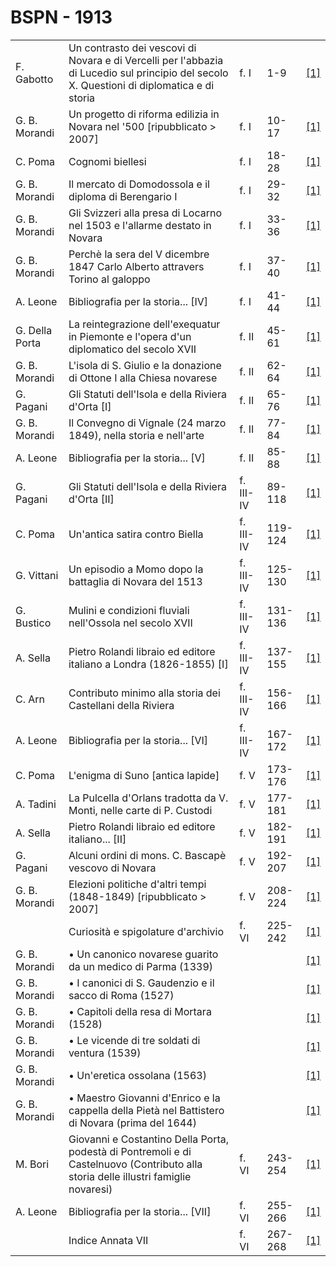 # BSPN - 1913

<table>
    <tr>
        <td>F. Gabotto</td>
        <td>Un contrasto dei vescovi di Novara e di Vercelli per l'abbazia di Lucedio sul principio del secolo X.
            Questioni di diplomatica e di storia
        </td>
        <td>f. I</td>
        <td>1-9</td>
        <td><a href="https://en.calameo.com/read/00726073514af5dcffca0">[1]</a></td>
    </tr>
    <tr>
        <td>G. B. Morandi</td>
        <td>Un progetto di riforma edilizia in Novara nel '500 [ripubblicato > 2007]</td>
        <td>f. I</td>
        <td>10-17</td>
        <td><a href="https://en.calameo.com/read/00726073514af5dcffca0">[1]</a></td>
    </tr>
    <tr>
        <td>C. Poma</td>
        <td>Cognomi biellesi</td>
        <td>f. I</td>
        <td>18-28</td>
        <td><a href="https://en.calameo.com/read/00726073514af5dcffca0">[1]</a></td>
    </tr>
    <tr>
        <td>G. B. Morandi</td>
        <td>Il mercato di Domodossola e il diploma di Berengario I</td>
        <td>f. I</td>
        <td>29-32</td>
        <td><a href="https://en.calameo.com/read/00726073514af5dcffca0">[1]</a></td>
    </tr>
    <tr>
        <td>G. B. Morandi</td>
        <td>Gli Svizzeri alla presa di Locarno nel 1503 e l'allarme destato in Novara</td>
        <td>f. I</td>
        <td>33-36</td>
        <td><a href="https://en.calameo.com/read/00726073514af5dcffca0">[1]</a></td>
    </tr>
    <tr>
        <td>G. B. Morandi</td>
        <td>Perchè la sera del V dicembre 1847 Carlo Alberto attravers Torino al galoppo</td>
        <td>f. I</td>
        <td>37-40</td>
        <td><a href="https://en.calameo.com/read/00726073514af5dcffca0">[1]</a></td>
    </tr>
    <tr>
        <td>A. Leone</td>
        <td>Bibliografia per la storia... [IV]</td>
        <td>f. I</td>
        <td>41-44</td>
        <td><a href="https://en.calameo.com/read/00726073514af5dcffca0">[1]</a></td>
    </tr>
    <tr>
        <td>G. Della Porta</td>
        <td>La reintegrazione dell'exequatur in Piemonte e l'opera d'un diplomatico del secolo XVII</td>
        <td>f. II</td>
        <td>45-61</td>
        <td><a href="https://en.calameo.com/read/0072607356532e5cd0c16">[1]</a></td>
    </tr>
    <tr>
        <td>G. B. Morandi</td>
        <td>L'isola di S. Giulio e la donazione di Ottone I alla Chiesa novarese</td>
        <td>f. II</td>
        <td>62-64</td>
        <td><a href="https://en.calameo.com/read/0072607356532e5cd0c16">[1]</a></td>
    </tr>
    <tr>
        <td>G. Pagani</td>
        <td>Gli Statuti dell'Isola e della Riviera d'Orta [I]</td>
        <td>f. II</td>
        <td>65-76</td>
        <td><a href="https://en.calameo.com/read/0072607356532e5cd0c16">[1]</a></td>
    </tr>
    <tr>
        <td>G. B. Morandi</td>
        <td>Il Convegno di Vignale (24 marzo 1849), nella storia e nell'arte</td>
        <td>f. II</td>
        <td>77-84</td>
        <td><a href="https://en.calameo.com/read/0072607356532e5cd0c16">[1]</a></td>
    </tr>
    <tr>
        <td>A. Leone</td>
        <td>Bibliografia per la storia... [V]</td>
        <td>f. II</td>
        <td>85-88</td>
        <td><a href="https://en.calameo.com/read/0072607356532e5cd0c16">[1]</a></td>
    </tr>
    <tr>
        <td>G. Pagani</td>
        <td>Gli Statuti dell'Isola e della Riviera d'Orta [II]</td>
        <td>f. III-IV</td>
        <td>89-118</td>
        <td><a href="https://en.calameo.com/read/007260735d5fd6fe98b1d">[1]</a></td>
    </tr>
    <tr>
        <td>C. Poma</td>
        <td>Un'antica satira contro Biella</td>
        <td>f. III-IV</td>
        <td>119-124</td>
        <td><a href="https://en.calameo.com/read/007260735d5fd6fe98b1d">[1]</a></td>
    </tr>
    <tr>
        <td>G. Vittani</td>
        <td>Un episodio a Momo dopo la battaglia di Novara del 1513</td>
        <td>f. III-IV</td>
        <td>125-130</td>
        <td><a href="https://en.calameo.com/read/007260735d5fd6fe98b1d">[1]</a></td>
    </tr>
    <tr>
        <td>G. Bustico</td>
        <td>Mulini e condizioni fluviali nell'Ossola nel secolo XVII</td>
        <td>f. III-IV</td>
        <td>131-136</td>
        <td><a href="https://en.calameo.com/read/007260735d5fd6fe98b1d">[1]</a></td>
    </tr>
    <tr>
        <td>A. Sella</td>
        <td>Pietro Rolandi libraio ed editore italiano a Londra (1826-1855) [I]</td>
        <td>f. III-IV</td>
        <td>137-155</td>
        <td><a href="https://en.calameo.com/read/007260735d5fd6fe98b1d">[1]</a></td>
    </tr>
    <tr>
        <td>C. Arn</td>
        <td>Contributo minimo alla storia dei Castellani della Riviera</td>
        <td>f. III-IV</td>
        <td>156-166</td>
        <td><a href="https://en.calameo.com/read/007260735d5fd6fe98b1d">[1]</a></td>
    </tr>
    <tr>
        <td>A. Leone</td>
        <td>Bibliografia per la storia... [VI]</td>
        <td>f. III-IV</td>
        <td>167-172</td>
        <td><a href="https://en.calameo.com/read/007260735d5fd6fe98b1d">[1]</a></td>
    </tr>
    <tr>
        <td>C. Poma</td>
        <td>L'enigma di Suno [antica lapide]</td>
        <td>f. V</td>
        <td>173-176</td>
        <td><a href="https://en.calameo.com/read/00726073558c94def0fbe">[1]</a></td>
    </tr>
    <tr>
        <td>A. Tadini</td>
        <td>La Pulcella d'Orlans tradotta da V. Monti, nelle carte di P. Custodi</td>
        <td>f. V</td>
        <td>177-181</td>
        <td><a href="https://en.calameo.com/read/00726073558c94def0fbe">[1]</a></td>
    </tr>
    <tr>
        <td>A. Sella</td>
        <td>Pietro Rolandi libraio ed editore italiano... [II]</td>
        <td>f. V</td>
        <td>182-191</td>
        <td><a href="https://en.calameo.com/read/00726073558c94def0fbe">[1]</a></td>
    </tr>
    <tr>
        <td>G. Pagani</td>
        <td>Alcuni ordini di mons. C. Bascapè vescovo di Novara</td>
        <td>f. V</td>
        <td>192-207</td>
        <td><a href="https://en.calameo.com/read/00726073558c94def0fbe">[1]</a></td>
    </tr>
    <tr>
        <td>G. B. Morandi</td>
        <td>Elezioni politiche d'altri tempi (1848-1849) [ripubblicato > 2007]</td>
        <td>f. V</td>
        <td>208-224</td>
        <td><a href="https://en.calameo.com/read/00726073558c94def0fbe">[1]</a></td>
    </tr>
    <tr>
        <td></td>
        <td>Curiosità e spigolature d'archivio</td>
        <td>f. VI</td>
        <td>225-242</td>
        <td><a href="https://en.calameo.com/read/007260735d675bf8dd62c">[1]</a></td>
    </tr>
    <tr>
        <td>G. B. Morandi</td>
        <td>• Un canonico novarese guarito da un medico di Parma (1339)</td>
        <td></td>
        <td></td>
        <td><a href="https://en.calameo.com/read/007260735d675bf8dd62c">[1]</a></td>
    </tr>
    <tr>
        <td>G. B. Morandi</td>
        <td>• I canonici di S. Gaudenzio e il sacco di Roma (1527)</td>
        <td></td>
        <td></td>
        <td><a href="https://en.calameo.com/read/007260735d675bf8dd62c">[1]</a></td>
    </tr>
    <tr>
        <td>G. B. Morandi</td>
        <td>• Capitoli della resa di Mortara (1528)</td>
        <td></td>
        <td></td>
        <td><a href="https://en.calameo.com/read/007260735d675bf8dd62c">[1]</a></td>
    </tr>
    <tr>
        <td>G. B. Morandi</td>
        <td>• Le vicende di tre soldati di ventura (1539)</td>
        <td></td>
        <td></td>
        <td><a href="https://en.calameo.com/read/007260735d675bf8dd62c">[1]</a></td>
    </tr>
    <tr>
        <td>G. B. Morandi</td>
        <td>• Un'eretica ossolana (1563)</td>
        <td></td>
        <td></td>
        <td><a href="https://en.calameo.com/read/007260735d675bf8dd62c">[1]</a></td>
    </tr>
    <tr>
        <td>G. B. Morandi</td>
        <td>• Maestro Giovanni d'Enrico e la cappella della Pietà nel Battistero di Novara
            (prima del 1644)
        </td>
        <td></td>
        <td></td>
        <td><a href="https://en.calameo.com/read/007260735d675bf8dd62c">[1]</a></td>
    </tr>
    <tr>
        <td>M. Bori</td>
        <td>Giovanni e Costantino Della Porta, podestà di Pontremoli e di Castelnuovo
            (Contributo alla storia delle illustri famiglie novaresi)
        </td>
        <td>f. VI</td>
        <td>243-254</td>
        <td><a href="https://en.calameo.com/read/007260735d675bf8dd62c">[1]</a></td>
    </tr>
    <tr>
        <td>A. Leone</td>
        <td>Bibliografia per la storia... [VII]</td>
        <td>f. VI</td>
        <td>255-266</td>
        <td><a href="https://en.calameo.com/read/007260735d675bf8dd62c">[1]</a></td>
    </tr>
    <tr>
        <td></td>
        <td>Indice Annata VII</td>
        <td>f. VI</td>
        <td>267-268</td>
        <td><a href="https://en.calameo.com/read/007260735d675bf8dd62c">[1]</a></td>
    </tr>
</table>